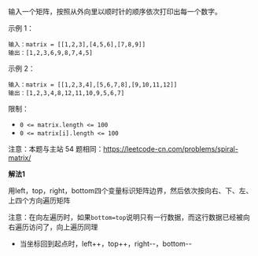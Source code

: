 输入一个矩阵，按照从外向里以顺时针的顺序依次打印出每一个数字。

示例 1：
```
输入：matrix = [[1,2,3],[4,5,6],[7,8,9]]
输出：[1,2,3,6,9,8,7,4,5]
```

示例 2：
```
输入：matrix = [[1,2,3,4],[5,6,7,8],[9,10,11,12]]
输出：[1,2,3,4,8,12,11,10,9,5,6,7]
```

限制：
- `0 <= matrix.length <= 100`
- `0 <= matrix[i].length <= 100`

注意：本题与主站 54 题相同：https://leetcode-cn.com/problems/spiral-matrix/

**解法1**

用left，top，right，bottom四个变量标识矩阵边界，然后依次按向右、下、左、上四个方向遍历矩阵

注意：在向左遍历时，如果`bottom=top`说明只有一行数据，而这行数据已经被向右遍历访问了，向上遍历同理

- 当坐标回到起点时，left++，top++，right--，bottom--